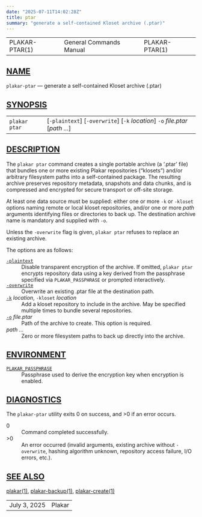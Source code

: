 ```yaml
---
date: "2025-07-11T14:02:28Z"
title: ptar
summary: "generate a self-contained Kloset archive (.ptar)"
---
```

<table class="head">
  <tr>
    <td class="head-ltitle">PLAKAR-PTAR(1)</td>
    <td class="head-vol">General Commands Manual</td>
    <td class="head-rtitle">PLAKAR-PTAR(1)</td>
  </tr>
</table>
<div class="manual-text">
<section class="Sh">
<h1 class="Sh" id="NAME"><a class="permalink" href="#NAME">NAME</a></h1>
<p class="Pp"><code class="Nm">plakar-ptar</code> &#x2014;
    <span class="Nd">generate a self-contained Kloset archive (.ptar)</span></p>
</section>
<section class="Sh">
<h1 class="Sh" id="SYNOPSIS"><a class="permalink" href="#SYNOPSIS">SYNOPSIS</a></h1>
<table class="Nm">
  <tr>
    <td><code class="Nm">plakar ptar</code></td>
    <td>[<code class="Fl">-plaintext</code>]
      [<code class="Fl">-overwrite</code>] [<code class="Fl">-k</code>
      <var class="Ar">location</var>] <code class="Fl">-o</code>
      <var class="Ar">file.ptar</var> [<var class="Ar">path ...</var>]</td>
  </tr>
</table>
</section>
<section class="Sh">
<h1 class="Sh" id="DESCRIPTION"><a class="permalink" href="#DESCRIPTION">DESCRIPTION</a></h1>
<p class="Pp">The <code class="Nm">plakar ptar</code> command creates a single
    portable archive (a &#x2018;.ptar&#x2019; file) that bundles one or more
    existing Plakar repositories (&#x201C;klosets&#x201D;) and/or arbitrary
    filesystem paths into a self-contained package. The resulting archive
    preserves repository metadata, snapshots and data chunks, and is compressed
    and encrypted for secure transport or off-site storage.</p>
<p class="Pp">At least one data source must be supplied: either one or more
    <code class="Fl">-k</code> <span class="No">or</span>
    <code class="Fl">-kloset</code> options naming remote or local kloset
    repositories, and/or one or more <var class="Ar">path</var> arguments
    identifying files or directories to back up. The destination archive name is
    mandatory and supplied with <code class="Fl">-o</code>.</p>
<p class="Pp">Unless the <code class="Fl">-overwrite</code> flag is given,
    <code class="Nm">plakar ptar</code> refuses to replace an existing
  archive.</p>
<p class="Pp">The options are as follows:</p>
<dl class="Bl-tag">
  <dt id="plaintext"><a class="permalink" href="#plaintext"><code class="Fl">-plaintext</code></a></dt>
  <dd>Disable transparent encryption of the archive. If omitted,
      <code class="Nm">plakar ptar</code> encrypts repository data using a key
      derived from the passphrase specified via
      <code class="Ev">PLAKAR_PASSPHRASE</code> or prompted interactively.</dd>
  <dt id="overwrite"><a class="permalink" href="#overwrite"><code class="Fl">-overwrite</code></a></dt>
  <dd>Overwrite an existing <span class="Pa">.ptar</span> file at the
      destination path.</dd>
  <dt id="k"><a class="permalink" href="#k"><code class="Fl">-k</code></a>
    <var class="Ar">location</var>, <code class="Fl">-kloset</code>
    <var class="Ar">location</var></dt>
  <dd>Add a kloset repository to include in the archive. May be specified
      multiple times to bundle several repositories.</dd>
  <dt id="o"><a class="permalink" href="#o"><code class="Fl">-o</code></a>
    <var class="Ar">file.ptar</var></dt>
  <dd>Path of the archive to create. This option is required.</dd>
  <dt><var class="Ar">path ...</var></dt>
  <dd>Zero or more filesystem paths to back up directly into the archive.</dd>
</dl>
</section>
<section class="Sh">
<h1 class="Sh" id="ENVIRONMENT"><a class="permalink" href="#ENVIRONMENT">ENVIRONMENT</a></h1>
<dl class="Bl-tag">
  <dt id="PLAKAR_PASSPHRASE"><a class="permalink" href="#PLAKAR_PASSPHRASE"><code class="Ev">PLAKAR_PASSPHRASE</code></a></dt>
  <dd>Passphrase used to derive the encryption key when encryption is
    enabled.</dd>
</dl>
</section>
<section class="Sh">
<h1 class="Sh" id="DIAGNOSTICS"><a class="permalink" href="#DIAGNOSTICS">DIAGNOSTICS</a></h1>
<p class="Pp">The <code class="Nm">plakar-ptar</code> utility exits&#x00A0;0 on
    success, and&#x00A0;&gt;0 if an error occurs.</p>
<dl class="Bl-tag">
  <dt>0</dt>
  <dd>Command completed successfully.</dd>
  <dt>&gt;0</dt>
  <dd>An error occurred (invalid arguments, existing archive without
      <code class="Fl">-overwrite</code>, hashing algorithm unknown, repository
      access failure, I/O errors, etc.).</dd>
</dl>
</section>
<section class="Sh">
<h1 class="Sh" id="SEE_ALSO"><a class="permalink" href="#SEE_ALSO">SEE
  ALSO</a></h1>
<p class="Pp"><a class="Xr" href="../plakar/">plakar(1)</a>,
    <a class="Xr" href="../plakar-backup/">plakar-backup(1)</a>,
    <a class="Xr" href="../plakar-create/">plakar-create(1)</a></p>
</section>
</div>
<table class="foot">
  <tr>
    <td class="foot-date">July 3, 2025</td>
    <td class="foot-os">Plakar</td>
  </tr>
</table>
